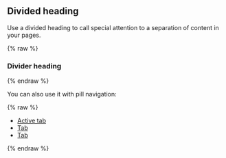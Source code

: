 ## Divided heading

Use a divided heading to call special attention to a separation of content in your pages.

{% raw %}
<div class="hr-divider">
  <h3 class="hr-divider-content hr-divider-heading">
    Divider heading
  </h3>
</div>
{% endraw %}

You can also use it with pill navigation:

{% raw %}
<div class="hr-divider">
  <ul class="nav nav-pills hr-divider-content hr-divider-nav">
    <li class="nav-item">
      <a class="nav-link active" href="#">Active tab</a>
    </li>
    <li class="nav-item">
      <a class="nav-link" href="#">Tab</a>
    </li>
    <li class="nav-item">
      <a class="nav-link" href="#">Tab</a>
    </li>
  </ul>
</div>
{% endraw %}
